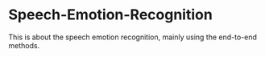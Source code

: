 # Speech-Emotion-Recognition
This is about the speech emotion recognition, mainly using the end-to-end methods.
